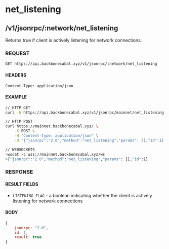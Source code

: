 # net_listening

## /v1/jsonrpc/:network/net_listening

Returns true if client is actively listening for network connections.

### REQUEST

`GET https://api.backbonecabal.xyz/v1/jsonrpc/:network/net_listening`

#### HEADERS

`Content-Type: application/json`

#### EXAMPLE

```bash
// HTTP GET
curl -G https://api.backbonecabal.xyz/v1/jsonrpc/mainnet/net_listening

// HTTP POST
curl https://mainnet.backbonecabal.xyz/ \
    -X POST \
    -H "Content-Type: application/json" \
    -d '{"jsonrpc":"2.0","method":"net_listening","params": [],"id":1}'

// WEBSOCKETS
>wscat -c wss://mainnet.backbonecabal.xyz/ws
>{"jsonrpc":"2.0","method":"net_listening","params": [],"id":1}
```

### RESPONSE

#### RESULT FIELDS

- `LISTENING FLAG` - a boolean indicating whether the client is actively listening for network connections

#### BODY

```js
{
    jsonrpc: "2.0",
    id: 1,
    result: true
}
```
